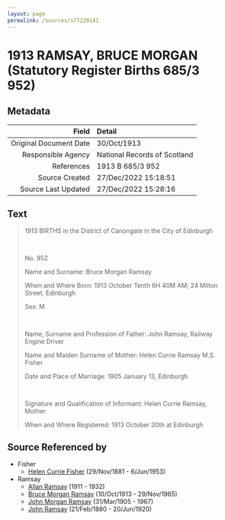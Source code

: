 ```yaml
---
layout: page
permalink: /sources/s77220141
---
```


# 1913 RAMSAY, BRUCE MORGAN (Statutory Register Births 685/3 952)

## Metadata

Field | Detail
---:|:---
Original Document Date | 30/Oct/1913
Responsible Agency | National Records of Scotland
References | 1913 B 685/3 952
Source Created | 27/Dec/2022 15:18:51
Source Last Updated | 27/Dec/2022 15:28:16

## Text

> 1913 BIRTHS in the District of Canongate in the City of Edinburgh
>
> <br/>
>
> No. 952
>
> Name and Surname: Bruce Morgan Ramsay
>
> When and Where Born: 1913 October Tenth 6H 40M AM; 24 Milton Street, Edinburgh
>
> Sex: M
>
> <br/>
>
> Name, Surname and Profession of Father: John Ramsay, Railway Engine Driver
>
> Name and Maiden Surname of Mother: Helen Currie Ramsay M.S. Fisher
>
> Date and Place of Marriage: 1905 January 13, Edinburgh
>
> <br/>
>
> Signature and Qualification of Informant: Helen Currie Ramsay, Mother
>
> When and Where Registered: 1913 October 30th at Edinburgh
>

## Source Referenced by

* Fisher
  * [Helen Currie Fisher](../people/@18426904@-helen-currie-fisher-b1881-11-29-d1953-6-6.md) (29/Nov/1881 - 6/Jun/1953)
* Ramsay
  * [Allan Ramsay](../people/@62219744@-allan-ramsay-b1911-d1932.md) (1911 - 1932)
  * [Bruce Morgan Ramsay](../people/@49046148@-bruce-morgan-ramsay-b1913-10-10-d1965-11-29.md) (10/Oct/1913 - 29/Nov/1965)
  * [John Morgan Ramsay](../people/@55070438@-john-morgan-ramsay-b1905-3-31-d1967.md) (31/Mar/1905 - 1967)
  * [John Ramsay](../people/@64225415@-john-ramsay-b1880-2-21-d1920-6-20.md) (21/Feb/1880 - 20/Jun/1920)
